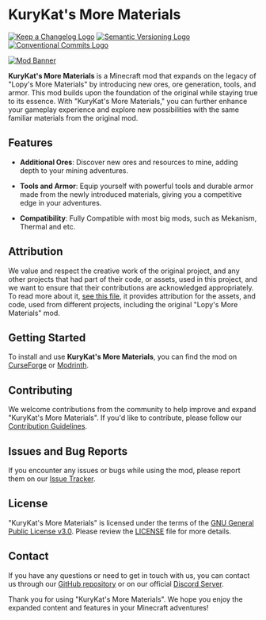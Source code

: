 # KuryKat's More Materials

[![Keep a Changelog Logo](https://img.shields.io/badge/Keep%20a%20Changelog-7851a9?logo=keepachangelog&logoColor=white
)](https://keepachangelog.com)
[![Semantic Versioning Logo](https://img.shields.io/badge/Semantic%20Versioning-7851a9?logo=semver&logoColor=white
)](https://semver.org)
[![Conventional Commits Logo](https://img.shields.io/badge/Conventional%20Commits-7851a9?logo=conventionalcommits&logoColor=white
)](https://conventionalcommits.org)

<!--- TODO: UPDATE URL TO INCLUDE CURSEFORGE PROJECT --->
<!--- TODO: CREATE LOGO --->
[![Mod Banner]()](https://curseforge.com/minecraft/mc-mods/kurykat-more-materials)

**KuryKat's More Materials** is a Minecraft mod that expands on the legacy of "Lopy's More Materials" by introducing new
ores, ore generation, tools, and armor. This mod builds upon the foundation of the original while staying true to its
essence. With "KuryKat's More Materials," you can further enhance your gameplay experience and explore new possibilities
with the same familiar materials from the original mod.

## Features

- **Additional Ores**: Discover new ores and resources to mine, adding depth to your mining adventures.

- **Tools and Armor**: Equip yourself with powerful tools and durable armor made from the newly introduced materials,
  giving you a competitive edge in your adventures.

<!--- TODO: ADD COMPAT MODULE WITH MEKANISM, THERMAL AND ETC --->

- **Compatibility**: Fully Compatible with most big mods, such as Mekanism, Thermal and etc.

## Attribution

We value and respect the creative work of the original project, and any other projects that had part of their code,
or assets, used in this project, and we want to ensure that their contributions are
acknowledged appropriately. To read more about it, [see this file](./NOTICE), it provides attribution for the
assets, and code, used from different projects, including the original "Lopy's More Materials" mod.

## Getting Started

<!--- TODO: UPDATE URLs --->
To install and use **KuryKat's More Materials**, you can find the mod
on [CurseForge](https://www.curseforge.com/minecraft/mc-mods/kurykat-more-materials)
or [Modrinth](https://modrinth.com/mod/more-materials).

## Contributing

We welcome contributions from the community to help improve and expand "KuryKat's More Materials". If you'd like to
contribute, please follow our [Contribution Guidelines](./CONTRIBUTING.md).

## Issues and Bug Reports

If you encounter any issues or bugs while using the mod, please report them on
our [Issue Tracker](../../issues).

## License

"KuryKat's More Materials" is licensed under the terms of
the [GNU General Public License v3.0](https://www.gnu.org/licenses/gpl-3.0.en.html). Please review
the [LICENSE](./LICENSE) file for more details.

## Contact

If you have any questions or need to get in touch with us, you can contact us through
our [GitHub repository](../../) or on our
official [Discord Server](https://discord.gg/INVITE-URL).

Thank you for using "KuryKat's More Materials". We hope you enjoy the expanded content and features in your Minecraft
adventures!
